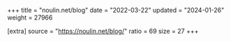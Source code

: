 +++
title = "noulin.net/blog"
date = "2022-03-22"
updated = "2024-01-26"
weight = 27966

[extra]
source = "https://noulin.net/blog/"
ratio = 69
size = 27
+++
